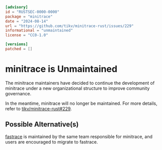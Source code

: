 ```toml
[advisory]
id = "RUSTSEC-0000-0000"
package = "minitrace"
date = "2024-08-14"
url = "https://github.com/tikv/minitrace-rust/issues/229"
informational = "unmaintained"
license = "CC0-1.0"

[versions]
patched = []
```

# minitrace is Unmaintained

The minitrace maintainers have decided to continue the development of minitrace under a new organizational structure to improve community governance.

In the meantime, minitrace will no longer be maintained. For more details, refer to [tikv/minitrace-rust#229](https://github.com/tikv/minitrace-rust/issues/229).

## Possible Alternative(s)

[fastrace](https://github.com/fast/fastrace) is maintained by the same team responsible for minitrace, and users are encouraged to migrate to fastrace.
